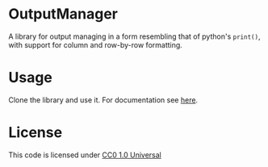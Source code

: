 # OutputManager
A library for output managing in a form resembling that of python's `print()`, with support for column and row-by-row formatting.

# Usage
Clone the library and use it. For documentation see [here](https://dzegheim.github.io/OutputManager/html/index.html).

# License
This code is licensed under [CC0 1.0 Universal](https://creativecommons.org/publicdomain/zero/1.0/)
